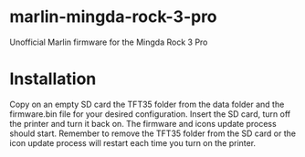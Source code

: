# marlin-mingda-rock-3-pro
Unofficial Marlin firmware for the Mingda Rock 3 Pro

# Installation

Copy on an empty SD card the TFT35 folder from the data folder and the firmware.bin file for your desired configuration. Insert the SD card, turn off the printer and turn it back on. The firmware and icons update process should start. Remember to remove the TFT35 folder from the SD card or the icon update process will restart each time you turn on the printer.
